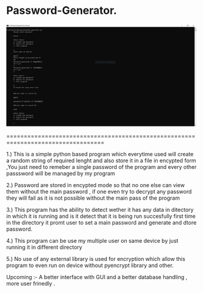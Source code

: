 # Password-Generator.

![alt text](https://raw.githubusercontent.com/hvijaycse/Password-Generator/master/working.PNG)

==================================================================================

1.) This is a simple python based program which everytime used will create a random string of required lenght and also store it in  a file in encypted form  ,You just need to remeber a  single password of the program and every other passsword will be managed by my program

2.) Password are stored in encypted mode so that no one else can view them without the main password , if one even try to decrypt any password they will fail as it is not possible without the main pass of the program

3.) This program  has the ability to detect wether it has any data in ditectory in which it is running and is it detect that it is being run succesfully first time in the directory it promt user to set a main password and generate and dtore password.

4.) This program can be use my multiple user on same device  by just running it in different directory

5.) No use of any external library is used for encryption which allow this program to even run on device without pyencrypt library and other.


Upcoming :- A better interface with GUI and a better database handling , more user frinedly .
